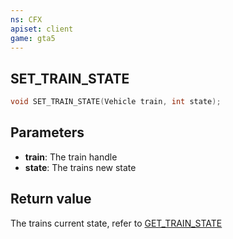 ```yaml
---
ns: CFX
apiset: client
game: gta5
---
```

## SET_TRAIN_STATE

```c
void SET_TRAIN_STATE(Vehicle train, int state);
```

## Parameters
* **train**: The train handle
* **state**: The trains new state

## Return value
The trains current state, refer to [GET_TRAIN_STATE](?_0x81b50033)